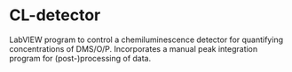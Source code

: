 # CL-detector
LabVIEW program to control a chemiluminescence detector for quantifying concentrations of DMS/O/P. Incorporates a manual peak integration program for (post-)processing of data.
